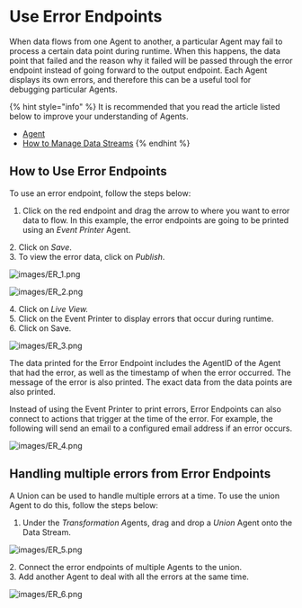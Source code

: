 # Use Error Endpoints

When data flows from one Agent to another, a particular Agent may fail to process a certain data point during runtime. When this happens, the data point that failed and the reason why it failed will be passed through the error endpoint instead of going forward to the output endpoint. Each Agent displays its own errors, and therefore this can be a useful tool for debugging particular Agents.

{% hint style="info" %}
It is recommended that you read the article listed below to improve your understanding of Agents.

* [Agent](../../concepts/agent/)
* [How to Manage Data Streams](manage-data-streams.md)
{% endhint %}

## How to Use Error Endpoints

To use an error endpoint, follow the steps below:

1. Click on the red endpoint and drag the arrow to where you want to error data to flow. In this example, the error endpoints are going to be printed using an _Event Printer_ Agent.

&#x20;   2\. Click on _Save_.\
&#x20;   3\. To view the error data, click on _Publish_.

![images/ER_1.png](/docs/images/ER_1.png)

![images/ER_2.png](/docs/images/ER_2.png)

&#x20;   4\. Click on _Live View._\
&#x20;   &#x35;_._ Click on the Event Printer to display errors that occur during runtime.\
&#x20;   6\. Click on Save.

![images/ER_3.png](/docs/images/ER_3.png)

The data printed for the Error Endpoint includes the AgentID of the Agent that had the error, as well as the timestamp of when the error occurred. The message of the error is also printed. The exact data from the data points are also printed.

Instead of using the Event Printer to print errors, Error Endpoints can also connect to actions that trigger at the time of the error. For example, the following will send an email to a configured email address if an error occurs.&#x20;

![images/ER_4.png](/docs/images/ER_4.png)

## Handling multiple errors from Error Endpoints

A Union can be used to handle multiple errors at a time. To use the union Agent to do this, follow the steps below:

1. Under the _Transformation &#x41;_&#x67;ents, drag and drop a _Union_ Agent onto the Data Stream.

![images/ER_5.png](/docs/images/ER_5.png)

&#x20;   2\. Connect the error endpoints of multiple Agents to the union.\
&#x20;   3\. Add another Agent to deal with all the errors at the same time.

![images/ER_6.png](/docs/images/ER_6.png)



